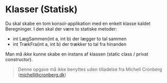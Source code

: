 ﻿# Klasser (Statisk)

Du skal skabe en tom konsol-applikation med en enkelt klasse kaldet Beregninger. I den skal der være to statiske metoder:

* int LægSammen(int a, int b) der lægger to tal sammen
* int TrækFra(int a, int b) der trækker to tal fra hinanden

Man må _ikke_ kunne skabe en instans af klassen (static class / privat constructor).

<!-- footerstart -->
> Denne opgave må ikke benyttes uden tilladelse fra Michell Cronberg (michell@cronberg.dk)
<!-- footerslut -->